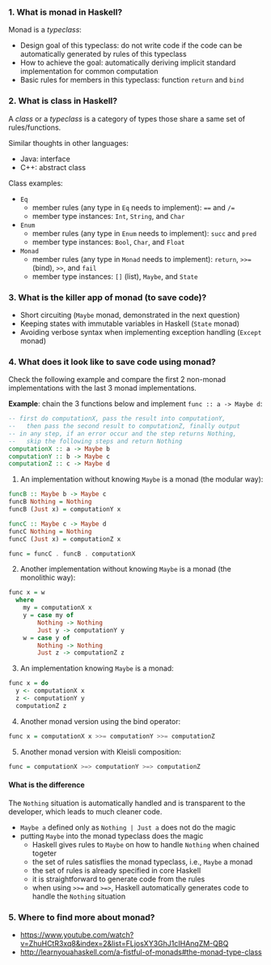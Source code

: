 ### 1. What is monad in Haskell?
Monad is a _typeclass_:
- Design goal of this typeclass: do not write code if the code can be automatically generated by rules of this typeclass
- How to achieve the goal: automatically deriving implicit standard implementation for common computation
- Basic rules for members in this typeclass: function `return` and `bind`

### 2. What is class in Haskell?
A _class_ or a _typeclass_ is a category of types those share a same set of rules/functions.

Similar thoughts in other languages:
- Java: interface
- C++: abstract class

Class examples:
- `Eq`
  - member rules (any type in `Eq` needs to implement): `==` and `/=`
  - member type instances: `Int`, `String`, and `Char`
- `Enum`
  - member rules (any type in `Enum` needs to implement): `succ` and `pred`
  - member type instances: `Bool`, `Char`, and `Float`
- `Monad`
  - member rules (any type in `Monad` needs to implement): `return`, `>>=` (bind), `>>`, and `fail`
  - member type instances: `[]` (list), `Maybe`, and `State`
  
### 3. What is the killer app of monad (to save code)?
- Short circuiting (`Maybe` monad, demonstrated in the next question)
- Keeping states with immutable variables in Haskell (`State` monad)
- Avoiding verbose syntax when implementing exception handling (`Except` monad)

### 4. What does it look like to save code using monad?
Check the following example and compare the first 2 non-monad implementations with the last 3 monad implementations.

**Example**: chain the 3 functions below and implement `func :: a -> Maybe d`:
``` Haskell
-- first do computationX, pass the result into computationY,
--   then pass the second result to computationZ, finally output
-- in any step, if an error occur and the step returns Nothing,
--   skip the following steps and return Nothing
computationX :: a -> Maybe b
computationY :: b -> Maybe c
computationZ :: c -> Maybe d
```

1. An implementation without knowing `Maybe` is a monad (the modular way):
``` Haskell
funcB :: Maybe b -> Maybe c
funcB Nothing = Nothing
funcB (Just x) = computationY x

funcC :: Maybe c -> Maybe d
funcC Nothing = Nothing
funcC (Just x) = computationZ x

func = funcC . funcB . computationX
```

2. Another implementation without knowing `Maybe` is a monad (the monolithic way):
``` Haskell
func x = w
  where
    my = computationX x
    y = case my of
        Nothing -> Nothing
        Just y -> computationY y
    w = case y of
        Nothing -> Nothing
        Just z -> computationZ z
```

3. An implementation knowing `Maybe` is a monad:
``` Haskell
func x = do
  y <- computationX x
  z <- computationY y
  computationZ z
```

4. Another monad version using the bind operator:
``` Haskell
func x = computationX x >>= computationY >>= computationZ
```

5. Another monad version with Kleisli composition:
``` Haskell
func = computationX >=> computationY >=> computationZ
```

#### What is the difference
The `Nothing` situation is automatically handled and is transparent to the developer, which leads to much cleaner code.
- `Maybe a` defined only as `Nothing | Just a` does not do the magic
- putting `Maybe` into the monad typeclass does the magic
  - Haskell gives rules to `Maybe` on how to handle `Nothing` when chained togeter
  - the set of rules satisflies the monad typeclass, i.e., `Maybe` a monad
  - the set of rules is already specified in core Haskell
  - it is straightforward to generate code from the rules
  - when using `>>=` and `>=>`, Haskell automatically generates code to handle the `Nothing` situation

### 5. Where to find more about monad?
- https://www.youtube.com/watch?v=ZhuHCtR3xq8&index=2&list=FLjosXY3GhJ1cIHAnqZM-QBQ
- http://learnyouahaskell.com/a-fistful-of-monads#the-monad-type-class

